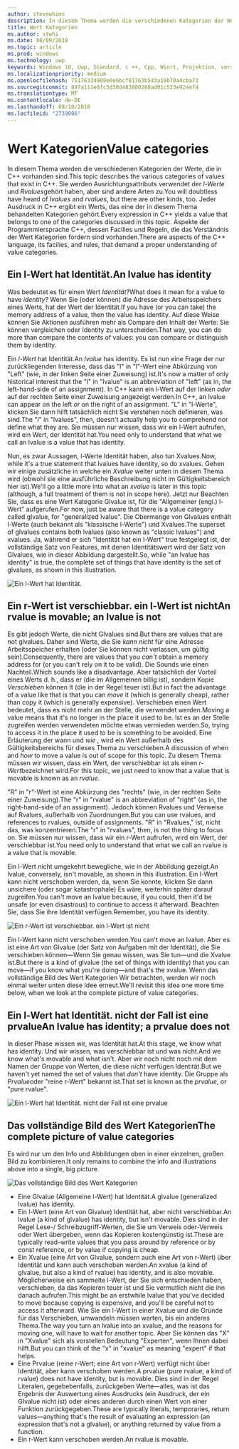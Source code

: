```yaml
---
author: stevewhims
description: In diesem Thema werden die verschiedenen Kategorien der Werte, die in C++ vorhanden sind. Sie werden Ausrichtungsattributs verwendet der l-Werte und Rvalues gehört haben, aber sind andere Arten zu.
title: Wert Kategorien
ms.author: stwhi
ms.date: 08/09/2018
ms.topic: article
ms.prod: windows
ms.technology: uwp
keywords: Windows 10, Uwp, Standard, c ++, Cpp, Winrt, Projektion, verschieben, Weiterleitung, Wert Kategorien, Move Semantik, perfekte Weiterleitung, l-Wert, r-Wert, Glvalue, Prvalue, Xvalue
ms.localizationpriority: medium
ms.openlocfilehash: 75176334909e0e6bcf81763b543a19b70a4cba73
ms.sourcegitcommit: 897a111e8fc5d38d483800288ad01c523e924ef4
ms.translationtype: MT
ms.contentlocale: de-DE
ms.lasthandoff: 08/10/2018
ms.locfileid: "2739086"
---
```

# <a name="value-categories"></a><span data-ttu-id="c34e9-105">Wert Kategorien</span><span class="sxs-lookup"><span data-stu-id="c34e9-105">Value categories</span></span>
<span data-ttu-id="c34e9-106">In diesem Thema werden die verschiedenen Kategorien der Werte, die in C++ vorhanden sind.</span><span class="sxs-lookup"><span data-stu-id="c34e9-106">This topic describes the various categories of values that exist in C++.</span></span> <span data-ttu-id="c34e9-107">Sie werden Ausrichtungsattributs verwendet der *l-Werte* und *Rvalues*gehört haben, aber sind andere Arten zu.</span><span class="sxs-lookup"><span data-stu-id="c34e9-107">You will doubtless have heard of *lvalues* and *rvalues*, but there are other kinds, too.</span></span> <span data-ttu-id="c34e9-108">Jeder Ausdruck in C++ ergibt ein Werts, das eine der in diesem Thema behandelten Kategorien gehört.</span><span class="sxs-lookup"><span data-stu-id="c34e9-108">Every expression in C++ yields a value that belongs to one of the categories discussed in this topic.</span></span> <span data-ttu-id="c34e9-109">Aspekte der Programmiersprache C++, dessen Facilies und Regeln, die das Verständnis der Wert Kategorien fordern sind vorhanden.</span><span class="sxs-lookup"><span data-stu-id="c34e9-109">There are aspects of the C++ language, its facilies, and rules, that demand a proper understanding of value categories.</span></span>

## <a name="an-lvalue-has-identity"></a><span data-ttu-id="c34e9-110">Ein l-Wert hat Identität.</span><span class="sxs-lookup"><span data-stu-id="c34e9-110">An lvalue has identity</span></span>
<span data-ttu-id="c34e9-111">Was bedeutet es für einen Wert *Identität*?</span><span class="sxs-lookup"><span data-stu-id="c34e9-111">What does it mean for a value to have *identity*?</span></span> <span data-ttu-id="c34e9-112">Wenn Sie (oder können) die Adresse des Arbeitsspeichers eines Werts, hat der Wert der Identität.</span><span class="sxs-lookup"><span data-stu-id="c34e9-112">If you have (or you can take) the memory address of a value, then the value has identity.</span></span> <span data-ttu-id="c34e9-113">Auf diese Weise können Sie Aktionen ausführen mehr als Compare den Inhalt der Werte: Sie können vergleichen oder Identity zu unterscheiden.</span><span class="sxs-lookup"><span data-stu-id="c34e9-113">That way, you can do more than compare the contents of values: you can compare or distinguish them by identity.</span></span>

<span data-ttu-id="c34e9-114">Ein *l-Wert* hat Identität.</span><span class="sxs-lookup"><span data-stu-id="c34e9-114">An *lvalue* has identity.</span></span> <span data-ttu-id="c34e9-115">Es ist nun eine Frage der nur zurückliegenden Interesse, dass das "l" in "l"-Wert eine Abkürzung von "Left" (wie, in der linken Seite einer Zuweisung) ist.</span><span class="sxs-lookup"><span data-stu-id="c34e9-115">It's now a matter of only historical interest that the "l" in "lvalue" is an abbreviation of "left" (as in, the left-hand-side of an assignment).</span></span> <span data-ttu-id="c34e9-116">In C++ kann ein l-Wert auf der linken *oder* auf der rechten Seite einer Zuweisung angezeigt werden.</span><span class="sxs-lookup"><span data-stu-id="c34e9-116">In C++, an lvalue can appear on the left *or* on the right of an assignment.</span></span> <span data-ttu-id="c34e9-117">"L" in "l-Werte", klicken Sie dann hilft tatsächlich nicht Sie verstehen noch definieren, was sind.</span><span class="sxs-lookup"><span data-stu-id="c34e9-117">The "l" in "lvalues", then, doesn't actually help you to comprehend nor define what they are.</span></span> <span data-ttu-id="c34e9-118">Sie müssen nur wissen, dass wir ein l-Wert aufrufen, wird ein Wert, der Identität hat.</span><span class="sxs-lookup"><span data-stu-id="c34e9-118">You need only to understand that what we call an lvalue is a value that has identity.</span></span>

<span data-ttu-id="c34e9-119">Nun, es zwar Aussagen, l-Werte Identität haben, also tun Xvalues.</span><span class="sxs-lookup"><span data-stu-id="c34e9-119">Now, while it's a true statement that lvalues have identity, so do xvalues.</span></span> <span data-ttu-id="c34e9-120">Gehen wir einige zusätzliche in welche ein *Xvalue* weiter unten in diesem Thema wird (obwohl sie eine ausführliche Beschreibung nicht im Gültigkeitsbereich hier ist).</span><span class="sxs-lookup"><span data-stu-id="c34e9-120">We'll go a little more into what an *xvalue* is later in this topic (although, a full treatment of them is not in scope here).</span></span> <span data-ttu-id="c34e9-121">Jetzt nur Beachten Sie, dass es eine Wert Kategorie Glvalue ist, für die "Allgemeiner (engl.) l-Wert" aufgerufen.</span><span class="sxs-lookup"><span data-stu-id="c34e9-121">For now, just be aware that there is a value category called glvalue, for "generalized lvalue".</span></span> <span data-ttu-id="c34e9-122">Die Obermenge von Glvalues enthält l-Werte (auch bekannt als "klassische l-Werte") und Xvalues.</span><span class="sxs-lookup"><span data-stu-id="c34e9-122">The superset of glvalues contains both lvalues (also known as "classic lvalues") and xvalues.</span></span> <span data-ttu-id="c34e9-123">Ja, während er sich "Identität hat ein l-Wert" true festgelegt ist, der vollständige Satz von Features, mit denen Identitätswert wird der Satz von Glvalues, wie in dieser Abbildung dargestellt.</span><span class="sxs-lookup"><span data-stu-id="c34e9-123">So, while "an lvalue has identity" is true, the complete set of things that have identity is the set of glvalues, as shown in this illustration.</span></span>

![Ein l-Wert hat Identität.](images/has-identity1.png)

## <a name="an-rvalue-is-movable-an-lvalue-is-not"></a><span data-ttu-id="c34e9-125">Ein r-Wert ist verschiebbar. ein l-Wert ist nicht</span><span class="sxs-lookup"><span data-stu-id="c34e9-125">An rvalue is movable; an lvalue is not</span></span>
<span data-ttu-id="c34e9-126">Es gibt jedoch Werte, die nicht Glvalues sind.</span><span class="sxs-lookup"><span data-stu-id="c34e9-126">But there are values that are not glvalues.</span></span> <span data-ttu-id="c34e9-127">Daher sind Werte, die Sie *kann nicht* für eine Adresse Arbeitsspeicher erhalten (oder Sie können nicht verlassen, um gültig sein).</span><span class="sxs-lookup"><span data-stu-id="c34e9-127">Consequently, there are values that you *can't* obtain a memory address for (or you can't rely on it to be valid).</span></span> <span data-ttu-id="c34e9-128">Die Sounds wie einen Nachteil.</span><span class="sxs-lookup"><span data-stu-id="c34e9-128">Which sounds like a disadvantage.</span></span> <span data-ttu-id="c34e9-129">Aber tatsächlich der Vorteil eines Werts d. h., dass er (die im Allgemeinen billig ist), sondern Kopie *Verschieben* können It (die in der Regel teuer ist).</span><span class="sxs-lookup"><span data-stu-id="c34e9-129">But in fact the advantage of a value like that is that you can *move* it (which is generally cheap), rather than copy it (which is generally expensive).</span></span> <span data-ttu-id="c34e9-130">Verschieben einen Wert bedeutet, dass es nicht mehr an der Stelle, die verwendet werden.</span><span class="sxs-lookup"><span data-stu-id="c34e9-130">Moving a value means that it's no longer in the place it used to be.</span></span> <span data-ttu-id="c34e9-131">Ist es an der Stelle zugreifen werden verwendeten möchte etwas vermieden werden.</span><span class="sxs-lookup"><span data-stu-id="c34e9-131">So, trying to access it in the place it used to be is something to be avoided.</span></span> <span data-ttu-id="c34e9-132">Eine Erläuterung der wann und *wie* , wird ein Wert außerhalb des Gültigkeitsbereichs für dieses Thema zu verschieben.</span><span class="sxs-lookup"><span data-stu-id="c34e9-132">A discussion of when and *how* to move a value is out of scope for this topic.</span></span> <span data-ttu-id="c34e9-133">Zu diesem Thema müssen wir wissen, dass ein Wert, der verschiebbar ist als einen *r-Wert*bezeichnet wird.</span><span class="sxs-lookup"><span data-stu-id="c34e9-133">For this topic, we just need to know that a value that is movable is known as an *rvalue*.</span></span>

<span data-ttu-id="c34e9-134">"R" in "r"-Wert ist eine Abkürzung des "rechts" (wie, in der rechten Seite einer Zuweisung).</span><span class="sxs-lookup"><span data-stu-id="c34e9-134">The "r" in "rvalue" is an abbreviation of "right" (as in, the right-hand-side of an assignment).</span></span> <span data-ttu-id="c34e9-135">Jedoch können Rvalues und Verweise auf Rvalues, außerhalb von Zuordnungen.</span><span class="sxs-lookup"><span data-stu-id="c34e9-135">But you can use rvalues, and references to rvalues, outside of assignments.</span></span> <span data-ttu-id="c34e9-136">"R" in "Rvalues," ist, nicht das, was konzentrieren.</span><span class="sxs-lookup"><span data-stu-id="c34e9-136">The "r" in "rvalues", then, is not the thing to focus on.</span></span> <span data-ttu-id="c34e9-137">Sie müssen nur wissen, dass wir ein r-Wert aufrufen, wird ein Wert, der verschiebbar ist.</span><span class="sxs-lookup"><span data-stu-id="c34e9-137">You need only to understand that what we call an rvalue is a value that is movable.</span></span>

<span data-ttu-id="c34e9-138">Ein l-Wert nicht umgekehrt bewegliche, wie in der Abbildung gezeigt.</span><span class="sxs-lookup"><span data-stu-id="c34e9-138">An lvalue, conversely, isn't movable, as shown in this illustration.</span></span> <span data-ttu-id="c34e9-139">Ein l-Wert kann nicht verschoben werden, da, wenn Sie konnte, klicken Sie dann unsichere (oder sogar katastrophale) Es wäre, weiterhin später darauf zugreifen.</span><span class="sxs-lookup"><span data-stu-id="c34e9-139">You can't move an lvalue because, if you could, then it'd be unsafe (or even disastrous) to continue to access it afterward.</span></span> <span data-ttu-id="c34e9-140">Beachten Sie, dass Sie ihre Identität verfügen.</span><span class="sxs-lookup"><span data-stu-id="c34e9-140">Remember, you have its identity.</span></span>

![Ein r-Wert ist verschiebbar. ein l-Wert ist nicht](images/is-movable.png)

<span data-ttu-id="c34e9-142">Ein l-Wert kann nicht verschoben werden.</span><span class="sxs-lookup"><span data-stu-id="c34e9-142">You can't move an lvalue.</span></span> <span data-ttu-id="c34e9-143">Aber es *ist* eine Art von Glvalue (der Satz von Aufgaben mit der Identität), die Sie verschieben können&mdash;Wenn Sie genau wissen, was Sie tun&mdash;und die Xvalue ist.</span><span class="sxs-lookup"><span data-stu-id="c34e9-143">But there *is* a kind of glvalue (the set of things with identity) that you can move&mdash;if you know what you're doing&mdash;and that's the xvalue.</span></span> <span data-ttu-id="c34e9-144">Wenn das vollständige Bild des Wert Kategorien Wir betrachten, werden wir noch einmal weiter unten diese Idee erneut.</span><span class="sxs-lookup"><span data-stu-id="c34e9-144">We'll revisit this idea one more time below, when we look at the complete picture of value categories.</span></span>

## <a name="an-lvalue-has-identity-a-prvalue-does-not"></a><span data-ttu-id="c34e9-145">Ein l-Wert hat Identität. nicht der Fall ist eine prvalue</span><span class="sxs-lookup"><span data-stu-id="c34e9-145">An lvalue has identity; a prvalue does not</span></span>
<span data-ttu-id="c34e9-146">In dieser Phase wissen wir, was Identität hat.</span><span class="sxs-lookup"><span data-stu-id="c34e9-146">At this stage, we know what has identity.</span></span> <span data-ttu-id="c34e9-147">Und wir wissen, was verschiebbar ist und was nicht.</span><span class="sxs-lookup"><span data-stu-id="c34e9-147">And we know what's movable and what isn't.</span></span> <span data-ttu-id="c34e9-148">Aber wir noch nicht noch mit dem Namen der Gruppe von Werten, die diese *nicht* verfügen Identität.</span><span class="sxs-lookup"><span data-stu-id="c34e9-148">But we haven't yet named the set of values that *don't* have identity.</span></span> <span data-ttu-id="c34e9-149">Die Gruppe als *Prvalue*oder "reine r-Wert" bekannt ist.</span><span class="sxs-lookup"><span data-stu-id="c34e9-149">That set is known as the *prvalue*, or "pure rvalue".</span></span>

![Ein l-Wert hat Identität. nicht der Fall ist eine prvalue](images/has-identity2.png)

## <a name="the-complete-picture-of-value-categories"></a><span data-ttu-id="c34e9-151">Das vollständige Bild des Wert Kategorien</span><span class="sxs-lookup"><span data-stu-id="c34e9-151">The complete picture of value categories</span></span>
<span data-ttu-id="c34e9-152">Es wird nur um den Info und Abbildungen oben in einer einzelnen, großen Bild zu kombinieren.</span><span class="sxs-lookup"><span data-stu-id="c34e9-152">It only remains to combine the info and illustrations above into a single, big picture.</span></span>

![Das vollständige Bild des Wert Kategorien](images/value-categories.png)

- <span data-ttu-id="c34e9-154">Eine Glvalue (Allgemeine l-Wert) hat Identität.</span><span class="sxs-lookup"><span data-stu-id="c34e9-154">A glvalue (generalized lvalue) has identity.</span></span>
- <span data-ttu-id="c34e9-155">Ein l-Wert (eine Art von Glvalue) Identität hat, aber nicht verschiebbar.</span><span class="sxs-lookup"><span data-stu-id="c34e9-155">An lvalue (a kind of glvalue) has identity, but isn't movable.</span></span> <span data-ttu-id="c34e9-156">Dies sind in der Regel Lese-/ Schreibzugriff-Werten, die Sie um Verweis oder-Verweis oder Wert übergeben, wenn das Kopieren kostengünstig ist.</span><span class="sxs-lookup"><span data-stu-id="c34e9-156">These are typically read-write values that you pass around by reference or by const reference, or by value if copying is cheap.</span></span>
- <span data-ttu-id="c34e9-157">Ein Xvalue (eine Art von Glvalue, sondern auch eine Art von r-Wert) über Identität und kann auch verschoben werden.</span><span class="sxs-lookup"><span data-stu-id="c34e9-157">An xvalue (a kind of glvalue, but also a kind of rvalue) has identity, and is also movable.</span></span> <span data-ttu-id="c34e9-158">Möglicherweise ein sammelte l-Wert, der Sie sich entschieden haben, verschieben, da das Kopieren teuer ist und Sie vermutlich nicht die ihn danach aufrufen.</span><span class="sxs-lookup"><span data-stu-id="c34e9-158">This might be an erstwhile lvalue that you've decided to move because copying is expensive, and you'll be careful not to access it afterward.</span></span> <span data-ttu-id="c34e9-159">Wie Sie ein l-Wert in einer Xvalue und die Gründe für das Verschieben, umwandeln müssen warten, bis ein anderes Thema.</span><span class="sxs-lookup"><span data-stu-id="c34e9-159">The way you turn an lvalue into an xvalue, and the reasons for moving one, will have to wait for another topic.</span></span> <span data-ttu-id="c34e9-160">Aber Sie können das "X" in "Xvalue" sich als vorstellen Bedeutung "Experten", wenn Ihnen dabei hilft.</span><span class="sxs-lookup"><span data-stu-id="c34e9-160">But you can think of the "x" in "xvalue" as meaning "expert" if that helps.</span></span>
- <span data-ttu-id="c34e9-161">Eine Prvalue (reine r-Wert; eine Art von r-Wert) verfügt nicht über Identität, aber kann verschoben werden.</span><span class="sxs-lookup"><span data-stu-id="c34e9-161">A prvalue (pure rvalue; a kind of rvalue) does not have identity, but is movable.</span></span> <span data-ttu-id="c34e9-162">Dies sind in der Regel Literalen, gegebebenfalls, zurückgeben Werte&mdash;alles, was ist das Ergebnis der Auswertung eines Ausdrucks (ein Ausdruck, der ein Glvalue nicht ist) oder eines anderen durch einen Wert von einer Funktion zurückgegeben.</span><span class="sxs-lookup"><span data-stu-id="c34e9-162">These are typically literals, temporaries, return values&mdash;anything that's the result of evaluating an expression (an expression that's not a glvalue), or anything returned by value from a function.</span></span>
- <span data-ttu-id="c34e9-163">Ein r-Wert kann verschoben werden.</span><span class="sxs-lookup"><span data-stu-id="c34e9-163">An rvalue is movable.</span></span>

